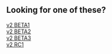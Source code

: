 [beta1]: https://cheos137.github.io/ArmorpointsPlusplus/v2-BETA1
[beta2]: https://cheos137.github.io/ArmorpointsPlusplus/v2-BETA2
[beta3]: https://cheos137.github.io/ArmorpointsPlusplus/v2-BETA3
[rc1]: https://cheos137.github.io/ArmorpointsPlusplus/v2-RC1

## Looking for one of these?

[v2 BETA1][beta1]<br>
[v2 BETA2][beta2]<br>
[v2 BETA3][beta3]<br>
[v2 RC1][rc1]
